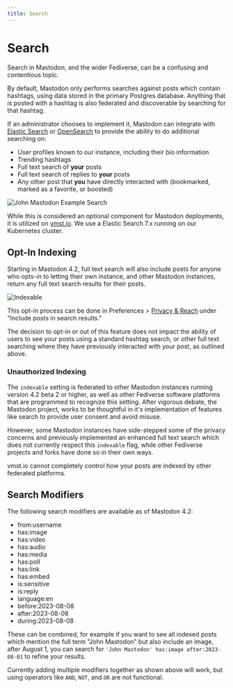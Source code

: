```yaml
---
title: Search
---
```


# Search

Search in Mastodon, and the wider Fediverse, can be a confusing and contentious topic.

By default, Mastodon only performs searches against posts which contain hashtags, using data stored in the primary Postgres database.
Anything that is posted with a hashtag is also federated and discoverable by searching for that hashtag.

If an administrator chooses to implement it, Mastodon can integrate with [Elastic Search](https://www.elastic.co/elasticsearch/) or [OpenSearch](https://opensearch.org) to provide the ability to do additional searching on:

- User profiles known to our instance, including their bio information
- Trending hashtags
- Full text search of **your** posts
- Full text search of replies to **your** posts
- Any other post that **you** have directly interacted with (bookmarked, marked as a favorite, or boosted)

![John Mastodon Example Search](/john-mastodon.jpg)

While this is considered an optional component for Mastodon deployments, it is utilized on [vmst.io](https://vmst.io).
We use a Elastic Search 7.x running on our Kubernetes cluster.

## Opt-In Indexing

Starting in Mastodon 4.2, full text search will also include posts for anyone who opts-in to letting their own instance, and other Mastodon instances, return any full text search results for their posts.

![Indexable](/indexable.png)

This opt-in process can be done in Preferences > [Privacy & Reach](https://vmst.io/settings/privacy) under "Include posts in search results."

The decision to opt-in or out of this feature does not impact the ability of users to see your posts using a standard hashtag search, or other full text searching where they have previously interacted with your post, as outlined above.

### Unauthorized Indexing

The `indexable` setting is federated to other Mastodon instances running version 4.2 beta 2 or higher, as well as other Fediverse software platforms that are programmed to recognize this setting.
After vigorous debate, the Mastodon project, works to be thoughtful in it's implementation of features like search to provide user consent and avoid misuse.

However, some Mastodon instances have side-stepped some of the privacy concerns and previously implemented an enhanced full text search which does not currently respect this `indexable` flag, while other Fediverse projects and forks have done so in their own ways.

vmst.io cannot completely control how your posts are indexed by other federated platforms.

## Search Modifiers

The following search modifiers are available as of Mastodon 4.2:

- from:username
- has:image
- has:video
- has:audio
- has:media
- has:poll
- has:link
- has:embed
- is:sensitive
- is:reply
- language:en
- before:2023-08-08
- after:2023-08-08
- during:2023-08-08

These can be combined, for example if you want to see all indexed posts which mention the full term "John Mastodon" but also include an image, after August 1, you can search for `'John Mastodon' has:image after:2023-08-01` to refine your results.

Currently adding multiple modifiers together as shown above will work, but using operators like `AND`, `NOT`, and `OR` are not functional.
